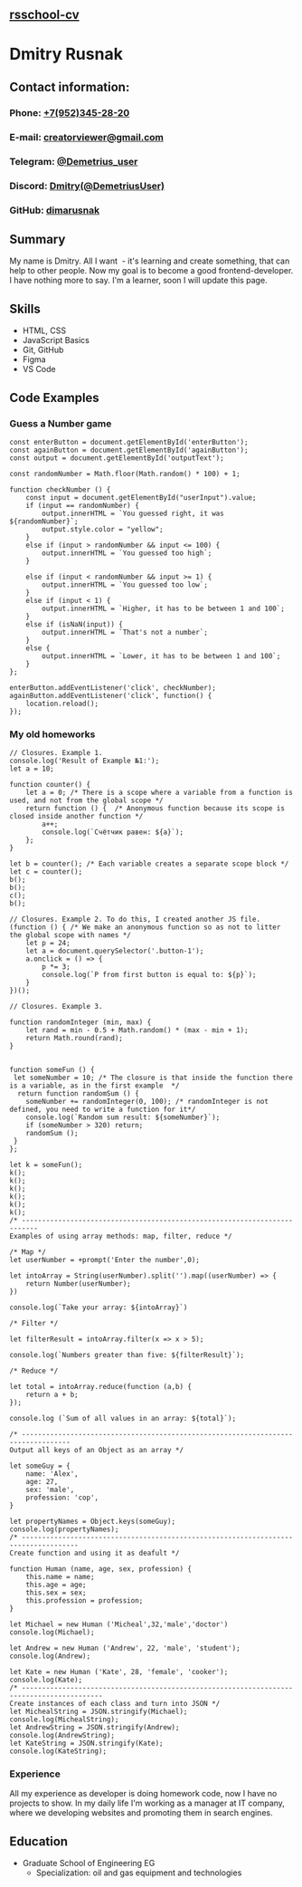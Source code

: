 ## [rsschool-cv](https://app.rs.school/) ##
# Dmitry Rusnak #


## Contact information: ##

### Phone: [+7(952)345-28-20](tel:+79523452820) ###

### E-mail: creatorviewer@gmail.com ###

### Telegram: [@Demetrius_user](https://t.me/Demetrius_user) ###

### Discord: [Dmitry(@DemetriusUser)](https://discord.com/users/830367835175125052) ###

### GitHub: [dimarusnak](https://github.com/dimarusnak) ###

## Summary ##

My name is Dmitry. All I want  - it's learning and create something, that
can help to other people. Now my goal is to become a good frontend-developer.
I have nothing more to say. I'm a learner, soon I will update this page.

## Skills ##

* HTML, CSS
* JavaScript Basics 
* Git, GitHub
* Figma
* VS Code

## Code Examples ##

### Guess a Number game ###
```
const enterButton = document.getElementById('enterButton');
const againButton = document.getElementById('againButton');
const output = document.getElementById('outputText');

const randomNumber = Math.floor(Math.random() * 100) + 1;

function checkNumber () {
    const input = document.getElementById("userInput").value;
    if (input == randomNumber) {
        output.innerHTML = `You guessed right, it was ${randomNumber}`;
        output.style.color = "yellow";
    }
    else if (input > randomNumber && input <= 100) {
        output.innerHTML = `You guessed too high`;
    }

    else if (input < randomNumber && input >= 1) {
        output.innerHTML = `You guessed too low`;
    }
    else if (input < 1) {
        output.innerHTML = `Higher, it has to be between 1 and 100`;
    } 
    else if (isNaN(input)) {
        output.innerHTML = `That's not a number`;
    }
    else {
        output.innerHTML = `Lower, it has to be between 1 and 100`;
    }
};

enterButton.addEventListener('click', checkNumber);
againButton.addEventListener('click', function() {
    location.reload();
});
```

### My old homeworks ###

```
// Closures. Example 1.
console.log('Result of Example №1:');
let a = 10;

function counter() {
    let a = 0; /* There is a scope where a variable from a function is used, and not from the global scope */
    return function () {  /* Anonymous function because its scope is closed inside another function */
        a++;
        console.log(`Счётчик равен: ${a}`);
    };
}

let b = counter(); /* Each variable creates a separate scope block */
let c = counter();
b();
b();
c();
b();

// Closures. Example 2. To do this, I created another JS file.
(function () { /* We make an anonymous function so as not to litter the global scope with names */
    let p = 24;
    let a = document.querySelector('.button-1');
    a.onclick = () => {
        p *= 3;
        console.log(`P from first button is equal to: ${p}`);
    }
})();

// Closures. Example 3.

function randomInteger (min, max) {
    let rand = min - 0.5 + Math.random() * (max - min + 1);
    return Math.round(rand);
}


function someFun () {
 let someNumber = 10; /* The closure is that inside the function there is a variable, as in the first example  */
  return function randomSum () {
    someNumber += randomInteger(0, 100); /* randomInteger is not defined, you need to write a function for it*/
    console.log(`Random sum result: ${someNumber}`);
    if (someNumber > 320) return;
    randomSum ();
 }
};

let k = someFun();
k();
k();
k();
k();
k();
k();
/* -------------------------------------------------------------------------- 
Examples of using array methods: map, filter, reduce */

/* Map */
let userNumber = +prompt('Enter the number',0);

let intoArray = String(userNumber).split('').map((userNumber) => {
    return Number(userNumber);
})

console.log(`Take your array: ${intoArray}`)

/* Filter */

let filterResult = intoArray.filter(x => x > 5);

console.log(`Numbers greater than five: ${filterResult}`);

/* Reduce */

let total = intoArray.reduce(function (a,b) {
    return a + b;
});

console.log (`Sum of all values ​​in an array: ${total}`);

/* ----------------------------------------------------------------------------------
Output all keys of an Object as an array */

let someGuy = {
    name: 'Alex',
    age: 27,
    sex: 'male',
    profession: 'cop',
}

let propertyNames = Object.keys(someGuy);
console.log(propertyNames);
/* ------------------------------------------------------------------------------------
Create function and using it as deafult */

function Human (name, age, sex, profession) {
    this.name = name;
    this.age = age;
    this.sex = sex;
    this.profession = profession;
}

let Michael = new Human ('Micheal',32,'male','doctor')
console.log(Michael);

let Andrew = new Human ('Andrew', 22, 'male', 'student');
console.log(Andrew);

let Kate = new Human ('Kate', 28, 'female', 'cooker');
console.log(Kate);
/* ------------------------------------------------------------------------------------------
Create instances of each class and turn into JSON */
let MichealString = JSON.stringify(Michael);
console.log(MichealString);
let AndrewString = JSON.stringify(Andrew);
console.log(AndrewString);
let KateString = JSON.stringify(Kate);
console.log(KateString);
```

### Experience ###


All my experience as developer is doing homework code, now I have no projects to show. In my daily life I'm working as a manager at IT company,
where we developing websites and promoting them in search engines. 


## Education ##

* Graduate School of Engineering EG
    + Specialization: oil and gas equipment and technologies